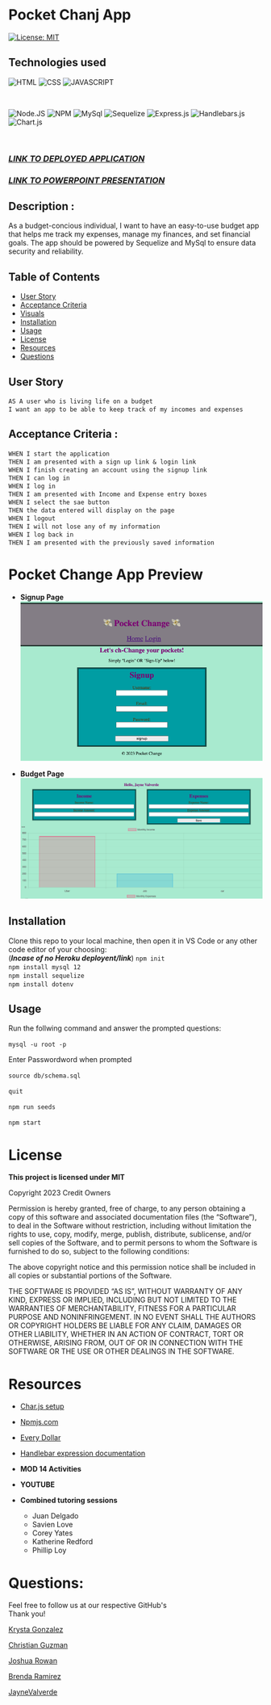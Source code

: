 # Pocket Chanj App

[![License: MIT](https://img.shields.io/badge/License-MIT-yellow.svg)](https://opensource.org/licenses/MIT)

## Technologies used

![HTML](https://img.shields.io/badge/HTML5-E34F26?style=for-the-badge&logo=html5&logoColor=white)
![CSS](	https://img.shields.io/badge/CSS3-1572B6?style=for-the-badge&logo=css3&logoColor=white)
![JAVASCRIPT](https://img.shields.io/badge/JavaScript-323330?style=for-the-badge&logo=javascript&logoColor=F7DF1E)

<br>

![Node.JS](https://img.shields.io/badge/Node%20js-339933?style=for-the-badge&logo=nodedotjs&logoColor=white)
![NPM](https://img.shields.io/badge/npm-CB3837?style=for-the-badge&logo=npm&logoColor=white)
![MySql](https://img.shields.io/badge/MySQL-005C84?style=for-the-badge&logo=mysql&logoColor=white)
![Sequelize](https://img.shields.io/badge/Sequelize-52B0E7?style=for-the-badge&logo=Sequelize&logoColor=white)
![Express.js](https://img.shields.io/badge/Express%20js-000000?style=for-the-badge&logo=express&logoColor=white)
![Handlebars.js](https://img.shields.io/badge/Handlebars%20js-f0772b?style=for-the-badge&logo=handlebarsdotjs&logoColor=black)
![Chart.js](https://img.shields.io/badge/Chart%20js-FF6384?style=for-the-badge&logo=chartdotjs&logoColor=white)

<br>


### **_[LINK TO DEPLOYED APPLICATION](https://powerful-fjord-96372-1e2a1c430418.herokuapp.com/)_**
### **_[LINK TO POWERPOINT PRESENTATION](https://docs.google.com/presentation/d/1TkHZfrLVx5Bl3V2MXjP7AA4ED1xi8uuSKqixiS8cob4/edit?usp=sharing)_**

## Description :

As a budget-concious individual, I want to have an easy-to-use budget app that helps me track my expenses, manage my finances, and set financial goals. The app should be powered by Sequelize and MySql to ensure data security and reliability. 


## Table of Contents
* [User Story](#user-story)
* [Acceptance Criteria](#acceptance-criteria)
* [Visuals](#visuals)
* [Installation](#installation)
* [Usage](#usage)
* [License](#license)
* [Resources](#resources)
* [Questions](#questions)

## User Story 
```
AS A user who is living life on a budget
I want an app to be able to keep track of my incomes and expenses
```

## Acceptance Criteria : 
```
WHEN I start the application 
THEN I am presented with a sign up link & login link 
WHEN I finish creating an account using the signup link
THEN I can log in 
WHEN I log in 
THEN I am presented with Income and Expense entry boxes
WHEN I select the sae button 
THEN the data entered will display on the page 
WHEN I logout 
THEN I will not lose any of my information 
WHEN I log back in 
THEN I am presented with the previously saved information 
```

# Pocket Change App Preview 
* **Signup Page** 
![Screen Grab functionality_1](/images/homepage.png) <br>

* **Budget Page** 
![Screen Grab functionality_2](/images/chartspage.png) <br>

## Installation
Clone this repo to your local machine, then open it in VS Code or any other code editor of your choosing: <br> (***Incase of no Heroku deployent/link***)
`npm init` <br>
`npm install mysql 12` <br>
`npm install sequelize` <br>
`npm install dotenv` <br>

## Usage
Run the follwing command and answer the prompted questions: <br>

`mysql -u root -p` <br>

Enter Passwordword when prompted <br>

`source db/schema.sql` <br> 

`quit` <br>

`npm run seeds` <br>

`npm start` <br>

# License
**This project is licensed under MIT**

Copyright 2023 Credit Owners

Permission is hereby granted, free of charge, to any person obtaining a copy of this software and associated documentation files (the “Software”), to deal in the Software without restriction, including without limitation the rights to use, copy, modify, merge, publish, distribute, sublicense, and/or sell copies of the Software, and to permit persons to whom the Software is furnished to do so, subject to the following conditions:

The above copyright notice and this permission notice shall be included in all copies or substantial portions of the Software.

THE SOFTWARE IS PROVIDED “AS IS”, WITHOUT WARRANTY OF ANY KIND, EXPRESS OR IMPLIED, INCLUDING BUT NOT LIMITED TO THE WARRANTIES OF MERCHANTABILITY, FITNESS FOR A PARTICULAR PURPOSE AND NONINFRINGEMENT. IN NO EVENT SHALL THE AUTHORS OR COPYRIGHT HOLDERS BE LIABLE FOR ANY CLAIM, DAMAGES OR OTHER LIABILITY, WHETHER IN AN ACTION OF CONTRACT, TORT OR OTHERWISE, ARISING FROM, OUT OF OR IN CONNECTION WITH THE SOFTWARE OR THE USE OR OTHER DEALINGS IN THE SOFTWARE.

# Resources
* [Char.js setup](https://www.chartjs.org/docs/latest/getting-started/)<br>

* [Npmjs.com](https://www.npmjs.com/)<br>

* [Every Dollar](https://www.ramseysolutions.com/ramseyplus/everydollar)<br>

* [Handlebar expression documentation](https://handlebarsjs.com/guide/expressions.html#basic-usage)<br>

* **MOD 14 Activities** <br>

* **YOUTUBE**

* **Combined tutoring sessions** <br>
    * Juan Delgado
    * Savien Love
    * Corey Yates
    * Katherine Redford
    * Phillip Loy


# Questions: 
Feel free to follow us at our respective GitHub's <br>
Thank you! <br>

[Krysta Gonzalez](https://github.com/Chongi23) <br>

[Christian Guzman](https://github.com/Vortexwarrior) <br>

[Joshua Rowan](https://github.com/joshua-rowan) <br>

[Brenda Ramirez](https://github.com/bramirez09) <br>

[JayneValverde](https://github.com/JayneValverde) <br>